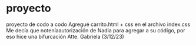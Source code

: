 # proyecto
proyecto de codo a codo
Agregué carrito.html + css en el archivo index.css
Me decía que noteníaautorización de Nadia para agregar a su código, por eso hice una bifurcación
Atte. Gabriela (3/12/23)
